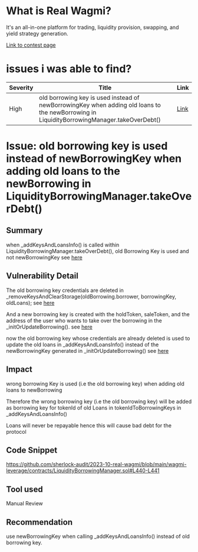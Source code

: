 # What is Real Wagmi?
It's an all-in-one platform for trading, liquidity provision, swapping, and yield strategy generation.

[Link to contest page](https://audits.sherlock.xyz/contests/118)

# issues i was able to find?

|Severity| Title| Link|
|--------|------|-----|
| High| old borrowing key is used instead of newBorrowingKey when adding old loans to the newBorrowing in LiquidityBorrowingManager.takeOverDebt()| [Link](https://github.com/sherlock-audit/2023-10-real-wagmi-judging/issues/53)|

# Issue: old borrowing key is used instead of newBorrowingKey when adding old loans to the newBorrowing in LiquidityBorrowingManager.takeOverDebt() 

## Summary
when _addKeysAndLoansInfo() is called within LiquidityBorrowingManager.takeOverDebt(), old Borrowing Key is used and not newBorrowingKey see [here](https://github.com/sherlock-audit/2023-10-real-wagmi/blob/b33752757fd6a9f404b8577c1eae6c5774b3a0db/wagmi-leverage/contracts/LiquidityBorrowingManager.sol#L440-L441)

## Vulnerability Detail
The old borrowing key credentials are deleted in _removeKeysAndClearStorage(oldBorrowing.borrower, borrowingKey, oldLoans); see [here](https://github.com/sherlock-audit/2023-10-real-wagmi/blob/b33752757fd6a9f404b8577c1eae6c5774b3a0db/wagmi-leverage/contracts/LiquidityBorrowingManager.sol#L429)

And a new borrowing key is created with the holdToken, saleToken, and the address of the user who wants to take over the borrowing in the _initOrUpdateBorrowing(). see [here](https://github.com/sherlock-audit/2023-10-real-wagmi/blob/b33752757fd6a9f404b8577c1eae6c5774b3a0db/wagmi-leverage/contracts/LiquidityBorrowingManager.sol#L430-L439)

now the old borrowing key whose credentials are already deleted is used to update the old loans in _addKeysAndLoansInfo() instead of the newBorrowingKey generated in _initOrUpdateBorrowing() see [here](https://github.com/sherlock-audit/2023-10-real-wagmi/blob/b33752757fd6a9f404b8577c1eae6c5774b3a0db/wagmi-leverage/contracts/LiquidityBorrowingManager.sol#L440-L441)

## Impact
wrong borrowing Key is used (i.e the old borrowing key) when adding old loans to newBorrowing

Therefore the wrong borrowing key (i.e the old borrowing key) will be added as borrowing key for tokenId of old Loans in tokenIdToBorrowingKeys in _addKeysAndLoansInfo()

Loans will never be repayable hence this will cause bad debt for the protocol

## Code Snippet
https://github.com/sherlock-audit/2023-10-real-wagmi/blob/main/wagmi-leverage/contracts/LiquidityBorrowingManager.sol#L440-L441

## Tool used
Manual Review

## Recommendation
use newBorrowingKey when calling _addKeysAndLoansInfo() instead of old borrowing key.
